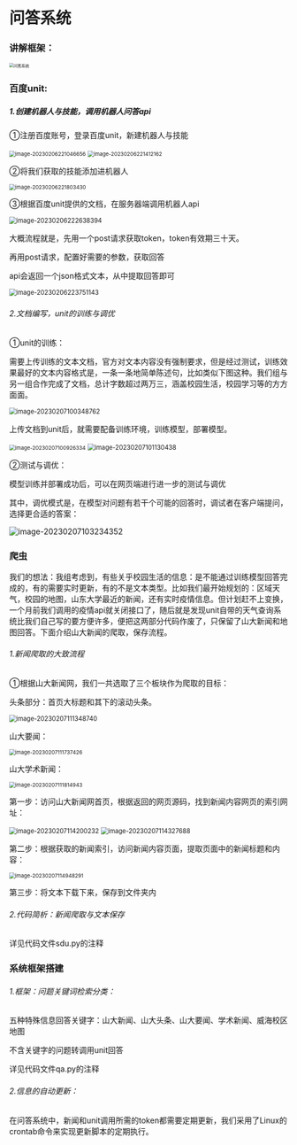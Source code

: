# 问答系统

### 讲解框架：

<img src="picture\问答系统.png" alt="问答系统" style="zoom: 50%;" />

### 百度unit:

##### 1.创建机器人与技能，调用机器人问答api

①注册百度账号，登录百度unit，新建机器人与技能

<img src="picture\image-20230206221046656.png" alt="image-20230206221046656" style="zoom: 67%;" />

<img src="picture\image-20230206221412162.png" alt="image-20230206221412162" style="zoom:67%;" />

②将我们获取的技能添加进机器人

<img src="picture\image-20230206221803430.png" alt="image-20230206221803430" style="zoom:67%;" />

③根据百度unit提供的文档，在服务器端调用机器人api



<img src="picture\image-20230206222638394.png" alt="image-20230206222638394" style="zoom:80%;" />

大概流程就是，先用一个post请求获取token，token有效期三十天。

再用post请求，配置好需要的参数，获取回答

api会返回一个json格式文本，从中提取回答即可

<img src="picture\image-20230206223751143.png" alt="image-20230206223751143" style="zoom:80%;" />

###### 2.文档编写，unit的训练与调优

①unit的训练：

需要上传训练的文本文档，官方对文本内容没有强制要求，但是经过测试，训练效果最好的文本内容格式是，一条一条地简单陈述句，比如类似下图这种。我们组与另一组合作完成了文档，总计字数超过两万三，涵盖校园生活，校园学习等的方方面面。

<img src="picture\image-20230207100348762.png" alt="image-20230207100348762" style="zoom:80%;" />



上传文档到unit后，就需要配备训练环境，训练模型，部署模型。

<img src="picture\image-20230207100926334.png" alt="image-20230207100926334" style="zoom:67%;" />

<img src="picture\image-20230207101130438.png" alt="image-20230207101130438" style="zoom:80%;" />

②测试与调优：

模型训练并部署成功后，可以在网页端进行进一步的测试与调优

其中，调优模式是，在模型对问题有若干个可能的回答时，调试者在客户端提问，选择更合适的答案：

![image-20230207103234352](picture\image-20230207103234352.png)

### 爬虫

我们的想法：我组考虑到，有些关乎校园生活的信息：是不能通过训练模型回答完成的，有的需要实时更新，有的不是文本类型。比如我们最开始规划的：区域天气，校园的地图，山东大学最近的新闻，还有实时疫情信息。但计划赶不上变换，一个月前我们调用的疫情api就关闭接口了，随后就是发现unit自带的天气查询系统比我们自己写的要方便许多，便把这两部分代码作废了，只保留了山大新闻和地图回答。下面介绍山大新闻的爬取，保存流程。

###### 1.新闻爬取的大致流程

①根据山大新闻网，我们一共选取了三个板块作为爬取的目标：

头条部分：首页大标题和其下的滚动头条。

<img src="picture\image-20230207111348740.png" alt="image-20230207111348740" style="zoom:80%;" />

山大要闻：

<img src="picture\image-20230207111737426.png" alt="image-20230207111737426" style="zoom:67%;" />

山大学术新闻：

<img src="picture\image-20230207111814943.png" alt="image-20230207111814943" style="zoom:67%;" />



第一步：访问山大新闻网首页，根据返回的网页源码，找到新闻内容网页的索引网址：

<img src="picture\image-20230207114200232.png" alt="image-20230207114200232" style="zoom:80%;" />

<img src="picture\image-20230207114327688.png" alt="image-20230207114327688" style="zoom:80%;" />

第二步：根据获取的新闻索引，访问新闻内容页面，提取页面中的新闻标题和内容：

<img src="picture\image-20230207114948291.png" alt="image-20230207114948291" style="zoom:67%;" />

第三步：将文本下载下来，保存到文件夹内

###### 2.代码简析：新闻爬取与文本保存

详见代码文件sdu.py的注释

### 系统框架搭建

###### 1.框架：问题关键词检索分类：

五种特殊信息回答关键字：山大新闻、山大头条、山大要闻、学术新闻、威海校区地图

不含关键字的问题转调用unit回答

详见代码文件qa.py的注释

###### 2.信息的自动更新：

在问答系统中，新闻和unit调用所需的token都需要定期更新，我们采用了Linux的crontab命令来实现更新脚本的定期执行。
